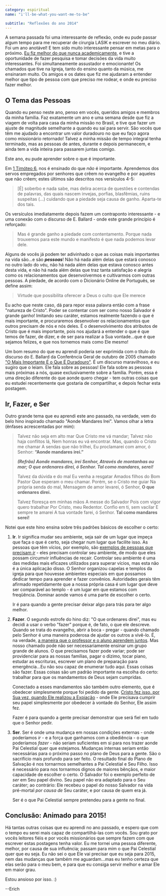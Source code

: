```yaml
---
category: espiritual
name: "i'll-be-what-you-want-me-to-be"

subtitle: "Reflexões do ano 2014"
---
```

A semana passada foi uma interessante de reflexão, onde eu pude passar algum tempo para me recuperar de cirurgia LASIK e escrever no meu diário. Foi um ano anotável! E tem sido muito interessante pensar em metas para o próximo. [Eu fiz melhor do que nunca academicamente](http://i.imgur.com/Fo6TLDI.png), e tive a oportunidade de fazer pesquisa e tomar decisões da vida muito interessantes. Foi simultaneamente assustador e emocionante! Os chamados que tive na Igreja, tanto do ensino quanto da música, me ensinaram muito. Os amigos e os dates que fiz me ajudaram a entender melhor que tipo de pessoa com que preciso me rodear, e onde eu preciso fazer melhor.

## O Tema das Pessoas

Quando eu penso neste ano, penso em vocês, queridos amigos e membros da minha família. Faz exatamente um ano e uma semana desde que fiz a viagem de volta para casa da minha missão no Brasil, e tive que fazer um ajuste de magnitude semelhante a quando eu saí para servir. São vocês que têm me ajudado a encontrar um valor duradouro no que eu faço agora como missionário retornado! Talvez a minha missão de tempo integral tenha terminado, mas as pessoas de antes, durante e depois permanecem, e ainda tem a vida inteira para passarem juntas comigo.

Este ano, eu pude aprender sobre o que é importante.

Em [1 Timóteo 6](https://www.biblegateway.com/passage/?search=1+Tim%C3%B3teo+6&version=acrescentada), nos é ensinado do que *não* é importante. Aprendemos dos servos empregados por senhores que crêem no evangelho e por aqueles que não crêem; estes últimos são descritos nos versículos 4-5:

> [É] soberbo e nada sabe, mas delira acerca de questões e contendas de palavras, das quais nascem invejas, porfias, blasfêmias, ruins suspeitas (...) cuidando que a piedade seja causa de ganho. Aparta-te dos tais.

Os versículos imediatamente depois fazem um contraponto interessante - e uma conexão com o discurso de E. Ballard - onde este grande princípio é reforçado:

> Mas é grande ganho a piedade com contentamento. Porque nada trouxemos para este mundo e manifesto é que nada podemos levar dele.

Alguns de vocês já podem ter adivinhado o que as coisas mais importantes na vida são...e são ***pessoas***! Não há nada além delas que estará conosco no outro lado do véu, não há nada além delas que estava conosco antes desta vida, e não há nada além delas que traz tanta satisfação e alegria como os relacionamentos que desenvolvermos e cultivarmos com outras pessoas. A piedade, de acordo com o Dicionário Online de Português, se define assim:

> Virtude que possibilita oferecer a Deus o culto que Ele merece

Eu acho que neste caso, dá para repor essa palavra então com a frase "natureza de Cristo". Poder se contentar com ser como nosso Salvador é grande ganho! Imitando seu caráter, estamos realmente fazendo o que é mais importante, e procuraremos desenvolver os relacionamentos que outros precisam de nós e nós deles. É o desenvolvimento dos atributos de Cristo que é mais importante, pois nos ajudará a entender o que é que temos de fazer, de dizer, e de ser para realizar a Sua vontade...que é que sejamos felizes, e que nos tornemos mais como Ele mesmo!

Um bom resumo do que eu aprendi poderia ser exprimida com o título do discurso do E. Ballard da Conferência Geral de outubro de 2005 chamado ["O Mais Importante É o Que É Duradouro"](https://www.lds.org/general-conference/2005/10/what-matters-most-is-what-lasts-longest?lang=por). É um discurso maravilhoso, e eu sugiro que o leiam. Ele fala sobre as pessoas! Ele fala sobre as pessoas mais próximas a nós, quase exclusivamente sobre a família. Porém, essa é uma direção diferente do que aonde quero chegar - tem outras coisas que eu estudei recentemente que gostaria de compartilhar, e depois fechar esta postagem.

## Ir, Fazer, e Ser

Outro grande tema que eu aprendi este ano passado, na verdade, vem do belo hino inspirado chamado "Aonde Mandares Irei". Vamos olhar a letra (ênfases acrescentadas por mim):

> Talvez não seja em alto mar
> Que Cristo me vá mandar;
> Talvez não haja conflitos lá,
> Nem honras eu vá encontrar.
> Mas, quando o Cristo me chamar
> A sendas que não trilhei,
> Eu proclamarei com amor, ó Senhor:
> **“Aonde mandares irei.”**
> 
> ***(Refrão)
> Aonde mandares, irei Senhor,
> Através de montanhas ou mar;
> O que ordenares direi, ó Senhor.
> Tal como mandares, serei!***
> 
> Talvez da dúvida e do mal
> Eu venha a resgatar
> Amados filhos do Bom Pastor
> Que esperam o meu chamar.
> Porém, se o Cristo me guiar
> Na própria senda do mal,
> Mensagem de amor levarei, ó Senhor,
> **O que ordenares direi.**
> 
> Talvez floresça em minhas mãos
> A messe do Salvador
> Pois com vigor quero trabalhar
> Por Cristo, meu Redentor.
> Confio em ti, sem vacilar
> E sempre te amarei
> A tua vontade farei, ó Senhor.
> **Tal como mandares serei!**

Notei que este hino ensina sobre três padrões básicos de escolher o certo:

1. **Ir**. Ir significa mudar seu ambiente, seja sair de um lugar que impeça que faça o que é certo, seja chegar num lugar que facilite isso. As pessoas que têm vícios, por exemplo, são [exemplos de pessoas que precisam *ir*](http://www.healthline.com/health/addiction/risk-factors#Genetics2) - eles precisam controlar seu ambiente, de modo que eles possam circumvir influências de recair. Controlar seu ambiente é uma das medidas mais eficazes utilizados para superar vícios, mas esta não é a única aplicação disso. O Senhor organizou capelas e templos da igreja para que houvesse ambientes especiais em que possamos dedicar tempo para aprender e fazer convênios. Autoridades gerais têm afirmado repetidamente que a nossa própria casa é um lugar que deve ser comparável ao templo - é um lugar em que estamos com freqüência. Dominar aonde vamos é uma parte de escolher o certo.

    Ir é para quando a gente precisar deixar algo para trás para ter algo melhor.

2. **Fazer**. O segundo estrofe do hino diz: "O que ordenares direi", mas eu decidi a usar o verbo "fazer" porque é, de fato, o que ele descreve. Quando se trata do evangelho, abrir a boca - pregar - quando chamado pelo Senhor é uma maneira poderosa de ajudar os outros a vivê-lo. É, na verdade, [a maneira que o professor e o aluno aprendem juntos](https://www.lds.org/scriptures/dc-testament/dc/50.22?lang=por#21). Mas nosso chamado pode não ser necessariamente ensinar um grupo grande de alunos. O que precisamos fazer pode variar; pode ser providenciar para as nossas famílias, pagar o dízimo, tocar piano, estudar as escrituras, escrever um plano de preparação para emergência...Eu não sou capaz de enumerar tudo aqui. Essas coisas são fazer. Essas coisas são um padrão importante na escolha do certo: trabalhar para que os mandamentos de Deus sejam cumpridas.

    Conectado a esses mandamentos são também outro elemento, que é obedecer simplesmente porque foi pedido da gente. [Cristo fez isso, por Sua vez, quando Ele realizou a Expiação](https://www.biblegateway.com/passage/?search=Lucas+22%3A41-42&version=ARC) - onde Ele precisava cumprir seu papel simplesmente por obedecer à vontade do Senhor, Ele assim fez.

    Fazer é para quando a gente precisar demonstrar que será fiel em tudo que o Senhor pedir.

3. **Ser**. Ser é onde uma mudança em nossas condições externas - onde poderíamos *ir* - e a força que ganhamos com a obediência - o que poderíamos *fazer* - não seriam suficientes em si para nos trazer aonde Pai Celestial quer que estejamos. Mudanças internas seriam então necessárias para o próximo passo no plano de Deus para a gente. São o sacrifício mais profundo para ser feito. O resultado final do Plano de Salvação é nos tornarmos semelhantes a Pai Celestial e Seu Filho. Isso é necessário para nos tornarmos dignos de maiores bênçãos, e maior capacidade de escolher o certo. O Salvador foi o exemplo perfeito de *ser* em Seu papel divino. Seu papel não era adaptado para o Seu caráter; ao contrário: Ele recebeu o papel do nosso Salvador na vida pré-mortal *por causa de* Seu caráter, e por causa de quem era já.

    Ser é o que Pai Celestial sempre pretendeu para a gente no final.

## Conclusão: Animado para 2015!

Há tantas outras coisas que eu aprendi no ano passado, e espero que com o tempo eu serei mais capaz de compartilhá-las com vocês. Sou grato por vocês leitores fiéis e por vocês missionários que sempre fazem com que escrever estas postagens tenha valor. Eu me tornei uma pessoa diferente, melhor, por causa de sua influência; passam para mim o que Pai Celestial quer que eu seja. Eu não sei o que Ele vai precisar que eu seja para 2015, nem das mudanças que também me aguardam...mas eu tenho certeza que elas serão para o meu bem, e para que eu consiga servir melhor e amar Ele em maior grau.

Estou ansioso por isso. :)

--Erich